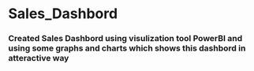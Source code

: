 # Sales_Dashbord
### Created Sales Dashbord using visulization tool PowerBI and using some graphs and charts which shows this dashbord in atteractive way
